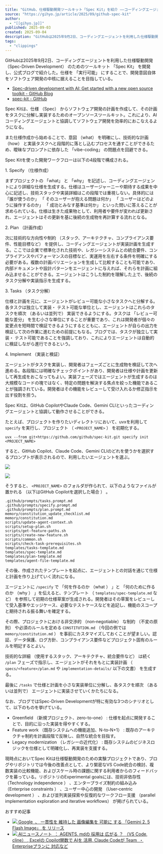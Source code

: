 ```yaml
---
title: "GitHub、仕様駆動開発ツールキット「Spec Kit」を紹介 ——コーディングエージェントを利用して仕様を解釈し、開発計画・タスク分解・実装をおこなう"
source: "https://gihyo.jp/article/2025/09/github-spec-kit"
author:
  - "[[gihyo.jp]]"
published: 2025-09-03
created: 2025-09-04
description: "GitHubは2025年9月2日、コーディングエージェントを利用した仕様駆動開発（Spec-Driven Development）のためのツールキット「Spec Kit」を開発し、公式ブログで紹介した。"
tags:
  - "clippings"
---
```

GitHubは2025年9月2日、コーディングエージェントを利用した仕様駆動開発  （Spec-Driven Development）  のためのツールキット  「Spec Kit」  を開発し、公式ブログで紹介した。仕様を  「実行可能」  にすることで、開発意図自体をソフトウェア開発の中核に据えることを目指している。

- [Spec-driven development with AI: Get started with a new open source toolkit - GitHub Blog](https://github.blog/ai-and-ml/generative-ai/spec-driven-development-with-ai-get-started-with-a-new-open-source-toolkit/)
- [spec-kit - GitHub](https://github.com/github/spec-kit)

Spec Kitは、仕様  （Spec）  からソフトウェア開発の計画を作成して、その計画をタスクに分解し実装するためのオープンソースツールキット。これにより、AIコーディングエージェントと協調してソフトウェア開発を効率的におこなえるようになる。

また仕様作成から始めることで、意図  （what）  を明確にし、技術的な計画  （how）  と実装タスクへと段階的に落とし込むプロセスを通すことができるため、曖昧なプロンプトに依存した  「vibe-coding」  の問題点を回避できる。

Spec Kitを使った開発ワークフローは以下の4段階で構成される。

1\. Specify  （仕様作成）

まずプロジェクトの  「what」  と  「why」  を記述し、コーディングエージェントにより詳細な仕様を生成する。仕様はユーザージャーニーや期待する成果を中心に記述し、技術スタックや実装詳細はこの段階では重視しない。具体的には  「誰が使うのか」  「 ⁠そのユーザーが抱える問題は何か」  「 ⁠ユーザーはどのように操作するのか」  「 ⁠成功とみなす基準は何か」  といった問いに答えることが求められている。仕様は生きた成果物として、利用者や要件が変われば更新され、エージェントはその更新を基に後続の生成物を再計算する流れとなる。

2\. Plan  （計画作成）

次に技術的な方向性や制約  （スタック、アーキテクチャ、コンプライアンス要件、性能目標など）  を提供し、コーディングエージェントが実装計画を生成する。ここでは企業で標準化された技術や、レガシーシステムとの統合要件、コンプライアンスやパフォーマンスの目標など、実運用を左右する条件を明確にする必要がある。複数の計画バリエーションを生成して比較することも可能であり、内部ドキュメントや設計パターンをエージェントに与えれば、それらを計画に組み込ませることができる。エージェントはこうした制約を理解した上で、後続のタスク分解や実装指示を生成する。

3\. Tasks  （タスク分解）

仕様と計画を元に、エージェントがレビュー可能な小さなタスクへと分解する。各タスクは独立して実装・  テスト可能な単位とし、エージェントはこれらのタスクを順次  （あるいは並列で）  実装できるようにする。タスクは  「レビュー可能な差分」  を生む小さな単位にすることが重要であり、これは開発者が個々の変更点を短時間で検証できるようにするとともに、エージェントが自らの出力を検証して次の作業に進むための前提にもなる。ブログでは、タスクが独立して実装・  テスト可能であることを強調しており、これによりエージェントは自動的に検証しながら進行できるという。

4\. Implement  （実装と検証）

エージェントがタスクを実装し、開発者はフェーズごとに生成物を検証して次へ進める。各段階には明確なチェックポイントがあり、開発者は仕様や計画を更新して再生成をおこなってもよい。実装フェーズではエージェントが生成するのは大規模なコードの塊ではなく、特定の問題を解決する焦点を絞った機能であることが強調されている。開発者はその機能をレビューして受け入れるか修正指示を出す役割を担う。

Spec Kitは、GitHub CopilotやClaude Code、Gemini CLIといったコーディングエージェントと協調して動作させることができる。

たとえば、プロジェクトを作りたいディレクトリにおいて、uvxを利用して `specify` を実行し、プロジェクト  （ `<PROJECT_NAME>` ）  を初期化する。

```
uvx --from git+https://github.com/github/spec-kit.git specify init <PROJECT_NAME>
```

すると、GitHub Copilot、Claude Code、Gemini CLIのどれを使うかを選択するプロンプトが表示されるので、利用したいエージェントを選ぶ。

![](https://gihyo.jp/assets/images/ICON/2025/2620_github-spec-kit.jpg)

![](https://gihyo.jp/assets/images/article/2025/09/github-spec-kit/github-spec-kit-terminal.jpg)

そうすると、 `<PROJECT_NAME>` のフォルダが作られて、以下のようなファイルが置かれる  （以下はGitHub Copilotを選択した場合⁠ ） ⁠。

```
.github/prompts/tasks.prompt.md
.github/prompts/specify.prompt.md
.github/prompts/plan.prompt.md
memory/constitution_update_checklist.md
memory/constitution.md
scripts/update-agent-context.sh
scripts/setup-plan.sh
scripts/get-feature-paths.sh
scripts/create-new-feature.sh
scripts/common.sh
scripts/check-task-prerequisites.sh
templates/tasks-template.md
templates/spec-template.md
templates/plan-template.md
templates/agent-file-template.md
```

その後、作成されたテンプレートを起点に、エージェントとの対話を通じて仕様と計画を作り上げていく流れになる。

エージェントに `/specify` で  「何を作るのか  （what⁠ ） ⁠」と  「何のために作るのか  （why⁠ ） ⁠」を伝えると、テンプレート  （ `templates/spec-template.md` など）  を参照して初期の仕様草案が生成される。開発者はその草案をレビューして受入基準やエッジケース、必要なテストケースなどを追記し、機能のスコープと期待される振る舞いを確定する。

その際、プロジェクトにおける非交渉的  （non‑negotiable）  な制約  （不変の原則）  や必須のルールを定める `CONSTITUTION.md`  （今回の例では `memory/constitution.md` ）  を事前にカスタマイズしておくことが望ましい。認証、データ保護、ログ方針、コンプライアンス要件などプロジェクト固有のルールを明記するとよい。

技術的な詳細  （使用するスタック、アーキテクチャ、統合要件など）  は続く `/plan` フェーズで指示し、エージェントがそれをもとに実装計画  （ `specs/<feature>/plan.md` や `implementation-details/` 以下の文書）  を生成する。

最後に `/tasks` で仕様と計画を小さな実装単位に分解し、各タスクを順次  （あるいは並列で）  エージェントに実装させていくかたちになる。

なお、ブログではSpec-Driven Developmentが特に有効な3つのシナリオとして、以下のものを挙げている。

- Greenfield  （新規プロジェクト、zero-to-one） : 仕様を起点に開発することで、目的に沿った実装を得やすくする。
- Feature work  （既存システムへの機能追加、N-to-N+1） : 既存のアーキテクチャ制約を計画段階で反映し、自然な統合を目指す。
- Legacy modernization  （レガシーの近代化） : 既存システムのビジネスロジックを仕様として明確化し、再実装を支援する。

現時点においてSpec Kitは仕様駆動開発のための実験プロジェクトであり、ブログやリポジトリでは今後の改善点として、より緊密なVS Code統合の検討、複数実装の比較機能、およびスケール時の課題に関する利用者からのフィードバックを募っている。リポジトリのExperimental goalsには、技術非依存性  （Technology independence⁠ ） ⁠、エンタープライズ制約の組み込み  （Enterprise constraints⁠ ） ⁠、ユーザー中心の開発  （User‑centric development⁠ ） ⁠、および並列実装探索や反復的なワークフロー支援  （parallel implementation exploration and iterative workflows）  が掲げられている。

おすすめ記事

- [![](https://gihyo.jp/assets/images/ICON/2025/2612_gemini-2.5-flash-image_2.png)
	Google⁠ ⁠ 、  一貫性を  維持した  画像編集を  可能に  する  「Gemini 2. 5 Flash Image」  を  リリース
	](https://gihyo.jp/article/2025/08/gemini-2.5-flash-image)
- [![](https://gihyo.jp/assets/images/ICON/2025/2611_ai-news-note-20250821.jpg)
	AIニュースノート⁠ ⁠ ： AGENTS. mdの  採用は  広がる  ？  （VS Code, cline） , Excelの  Copilot関数で  AIを  活用, Claude Codeが  Team⁠ ⁠ ・  Enterpriseプランに  対応など
	](https://gihyo.jp/article/2025/08/22)